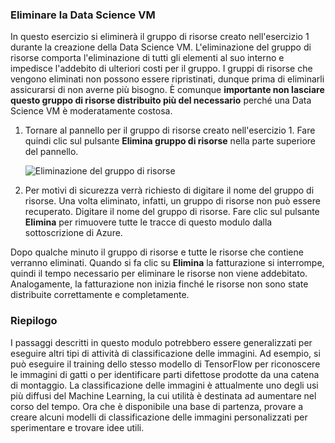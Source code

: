 ### <a name="delete-the-data-science-vm"></a>Eliminare la Data Science VM

In questo esercizio si eliminerà il gruppo di risorse creato nell'esercizio 1 durante la creazione della Data Science VM. L'eliminazione del gruppo di risorse comporta l'eliminazione di tutti gli elementi al suo interno e impedisce l'addebito di ulteriori costi per il gruppo. I gruppi di risorse che vengono eliminati non possono essere ripristinati, dunque prima di eliminarli assicurarsi di non averne più bisogno. È comunque **importante non lasciare questo gruppo di risorse distribuito più del necessario** perché una Data Science VM è moderatamente costosa.

1. Tornare al pannello per il gruppo di risorse creato nell'esercizio 1. Fare quindi clic sul pulsante **Elimina gruppo di risorse** nella parte superiore del pannello.

    ![Eliminazione del gruppo di risorse](../media/6-delete-resource-group.png)

1. Per motivi di sicurezza verrà richiesto di digitare il nome del gruppo di risorse. Una volta eliminato, infatti, un gruppo di risorse non può essere recuperato. Digitare il nome del gruppo di risorse. Fare clic sul pulsante **Elimina** per rimuovere tutte le tracce di questo modulo dalla sottoscrizione di Azure.

Dopo qualche minuto il gruppo di risorse e tutte le risorse che contiene verranno eliminati. Quando si fa clic su **Elimina** la fatturazione si interrompe, quindi il tempo necessario per eliminare le risorse non viene addebitato. Analogamente, la fatturazione non inizia finché le risorse non sono state distribuite correttamente e completamente.

### <a name="summary"></a>Riepilogo

I passaggi descritti in questo modulo potrebbero essere generalizzati per eseguire altri tipi di attività di classificazione delle immagini. Ad esempio, si può eseguire il training dello stesso modello di TensorFlow per riconoscere le immagini di gatti o per identificare parti difettose prodotte da una catena di montaggio. La classificazione delle immagini è attualmente uno degli usi più diffusi del Machine Learning, la cui utilità è destinata ad aumentare nel corso del tempo. Ora che è disponibile una base di partenza, provare a creare alcuni modelli di classificazione delle immagini personalizzati per sperimentare e trovare idee utili.